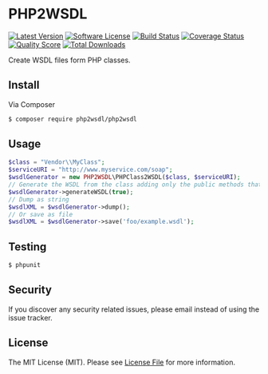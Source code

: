 # PHP2WSDL

[![Latest Version](https://img.shields.io/github/tag/dragosprotung/php2wsdl.svg?style=flat-square)](https://github.com/dragosprotung/php2wsdl/releases)
[![Software License](https://img.shields.io/badge/license-MIT-brightgreen.svg?style=flat-square)](LICENSE.md)
[![Build Status](https://img.shields.io/travis/dragosprotung/php2wsdl/master.svg?style=flat-square)](https://travis-ci.org/dragosprotung/php2wsdl)
[![Coverage Status](https://img.shields.io/scrutinizer/coverage/g/dragosprotung/php2wsdl.svg?style=flat-square)](https://scrutinizer-ci.com/g/dragosprotung/php2wsdl/code-structure)
[![Quality Score](https://img.shields.io/scrutinizer/g/dragosprotung/php2wsdl.svg?style=flat-square)](https://scrutinizer-ci.com/g/dragosprotung/php2wsdl)
[![Total Downloads](https://img.shields.io/packagist/dt/php2wsdl/php2wsdl.svg?style=flat-square)](https://packagist.org/packages/php2wsdl/php2wsdl)

Create WSDL files form PHP classes.

## Install

Via Composer

``` bash
$ composer require php2wsdl/php2wsdl
```

## Usage

``` php
$class = "Vendor\\MyClass";
$serviceURI = "http://www.myservice.com/soap";
$wsdlGenerator = new PHP2WSDL\PHPClass2WSDL($class, $serviceURI);
// Generate the WSDL from the class adding only the public methods that have @soap annotation.
$wsdlGenerator->generateWSDL(true);
// Dump as string
$wsdlXML = $wsdlGenerator->dump();
// Or save as file
$wsdlXML = $wsdlGenerator->save('foo/example.wsdl');
```

## Testing

``` bash
$ phpunit
```

## Security

If you discover any security related issues, please email instead of using the issue tracker.


## License

The MIT License (MIT). Please see [License File](LICENSE.md) for more information.
